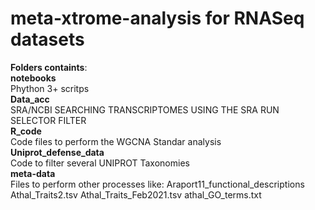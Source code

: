 # meta-xtrome-analysis for RNASeq datasets

**Folders containts**:<br>
**notebooks**<br>
Phython 3+ scritps <br>
**Data_acc**<br>
SRA/NCBI SEARCHING TRANSCRIPTOMES USING THE SRA RUN SELECTOR FILTER<br>
**R_code**<br>
Code files to perform the WGCNA Standar analysis <br>
**Uniprot_defense_data**<br>
Code to filter several UNIPROT Taxonomies <br>
**meta-data**<br>
Files to perform other processes like:
Araport11_functional_descriptions <br>
Athal_Traits2.tsv
Athal_Traits_Feb2021.tsv
athal_GO_terms.txt




